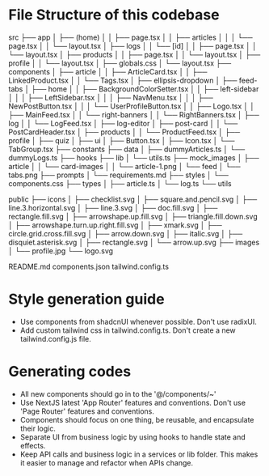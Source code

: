 # File Structure of this codebase

src
├── app
│ ├── (home)
│ │ ├── page.tsx
│ │ ├── articles
│ │ │ └── page.tsx
│ │ └── layout.tsx
│ ├── logs
│ │ └── [id]
│ │ ├── page.tsx
│ │ └── layout.tsx
│ ├── products
│ │ ├── page.tsx
│ │ └── layout.tsx
│ ├── profile
│ │ └── layout.tsx
│ ├── globals.css
│ └── layout.tsx
├── components
│ ├── article
│ │ ├── ArticleCard.tsx
│ │ ├── LinkedProduct.tsx
│ │ └── Tags.tsx
│ ├── ellipsis-dropdown
│ ├── feed-tabs
│ ├── home
│ │ ├── BackgroundColorSetter.tsx
│ │ ├── left-sidebar
│ │ │ ├── LeftSidebar.tsx
│ │ │ ├── NavMenu.tsx
│ │ │ ├── NewPostButton.tsx
│ │ │ └── UserProfileButton.tsx
│ │ ├── Logo.tsx
│ │ ├── MainFeed.tsx
│ │ └── right-banners
│ │ └── RightBanners.tsx
│ ├── log
│ │ └── LogFeed.tsx
│ ├── log-editor
│ ├── post-card
│ │ └── PostCardHeader.tsx
│ ├── products
│ │ └── ProductFeed.tsx
│ ├── profile
│ ├── quiz
│ ├── ui
│ ├── Button.tsx
│ ├── Icon.tsx
│ └── TabGroup.tsx
├── constants
├── data
│ ├── dummyArticles.ts
│ └── dummyLogs.ts
├── hooks
├── lib
│ └── utils.ts
├── mock_images
│ ├── article
│ │ └── card-images
│ │ └── article-1.png
│ └── feed
│ └── tabs.png
├── prompts
│ └── requirements.md
├── styles
│ └── components.css
├── types
│ ├── article.ts
│ └── log.ts
└── utils

public
├── icons
│ ├── checklist.svg
│ ├── square.and.pencil.svg
│ ├── line.3.horizontal.svg
│ ├── line.3.svg
│ ├── doc.fill.svg
│ ├── rectangle.fill.svg
│ ├── arrowshape.up.fill.svg
│ ├── triangle.fill.down.svg
│ ├── arrowshape.turn.up.right.fill.svg
│ ├── xmark.svg
│ ├── circle.grid.cross.fill.svg
│ ├── arrow.down.svg
│ ├── italic.svg
│ ├── disquiet.asterisk.svg
│ ├── rectangle.svg
│ └── arrow.up.svg
├── images
│ └── profile.jpg
└── logo.svg

README.md
components.json
tailwind.config.ts

# Style generation guide

- Use components from shadcnUI whenever possible. Don't use radixUI.
- Add custom tailwind css in tailwind.config.ts. Don't create a new tailwind.config.js file.

# Generating codes

- All new components should go in to the '@/components/~'
- Use NextJS latest 'App Router' features and conventions. Don't use 'Page Router' features and conventions.
- Components should focus on one thing, be reusable, and encapsulate their logic.
- Separate UI from business logic by using hooks to handle state and effects.
- Keep API calls and business logic in a services or lib folder. This makes it easier to manage and refactor when APIs change.
